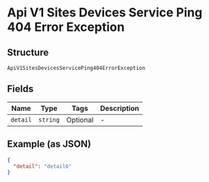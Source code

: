 
# Api V1 Sites Devices Service Ping 404 Error Exception

## Structure

`ApiV1SitesDevicesServicePing404ErrorException`

## Fields

| Name | Type | Tags | Description |
|  --- | --- | --- | --- |
| `detail` | `string` | Optional | - |

## Example (as JSON)

```json
{
  "detail": "detail6"
}
```

